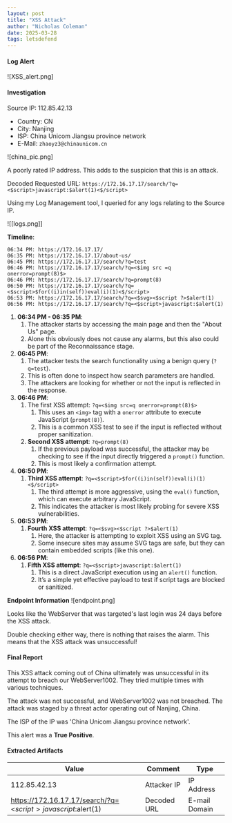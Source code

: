 ```yaml
---
layout: post
title: "XSS Attack"
author: "Nicholas Coleman"
date: 2025-03-28
tags: letsdefend
---
```


#### Log Alert

![XSS_alert.png]
#### Investigation

Source IP: 112.85.42.13
- Country: CN
- City: Nanjing
- ISP: China Unicom Jiangsu province network
- E-Mail: `zhaoyz3@chinaunicom.cn`


![china_pic.png]

A poorly rated IP address. This adds to the suspicion that this is an attack.

Decoded Requested URL: 
`https://172.16.17.17/search/?q=<$script>javascript:$alert(1)<$/script>`

Using my Log Management tool, I queried for any logs relating to the Source IP.

![[logs.png]]

**Timeline**:
```
06:34 PM: https://172.16.17.17/
06:35 PM: https://172.16.17.17/about-us/
06:45 PM: https://172.16.17.17/search/?q=test
06:46 PM: https://172.16.17.17/search/?q=<$img src =q onerror=prompt(8)$>
06:46 PM: https://172.16.17.17/search/?q=prompt(8)
06:50 PM: https://172.16.17.17/search/?q=<$script>$for((i)in(self))eval(i)(1)<$/script>
06:53 PM: https://172.16.17.17/search/?q=<$svg><$script ?>$alert(1)
06:56 PM: https://172.16.17.17/search/?q=<$script>javascript:$alert(1)
```

1. **06:34 PM - 06:35 PM**:
	1. The attacker starts by accessing the main page and then the "About Us" page.
	2. Alone this obviously does not cause any alarms, but this also could be part of the Reconnaissance stage.
2. **06:45 PM**:
	1. The attacker tests the search functionality using a benign query (`?q=test`).
	2. This is often done to inspect how search parameters are handled.
	3. The attackers are looking for whether or not the input is reflected in the response.
3. **06:46 PM**:
	1. The first XSS attempt: `?q=<$img src=q onerror=prompt(8)$>`
		1. This uses an `<img>` tag with a `onerror` attribute to execute JavaScript (`prompt(8)`).
		2. This is a common XSS test to see if the input is reflected without proper sanitization.
	2. **Second XSS attempt**: `?q=prompt(8)`
		1. If the previous payload was successful, the attacker may be checking to see if the input directly triggered a `prompt()` function.
		2. This is most likely a confirmation attempt.
4. **06:50 PM**:
	1. **Third XSS attempt**: `?q=<$script>$for((i)in(self))eval(i)(1)<$/script>`
		1. The third attempt is more aggressive, using the `eval()` function, which can execute arbitrary JavaScript. 
		2. This indicates the attacker is most likely probing for severe XSS vulnerabilities.
5. **06:53 PM**:
	1. **Fourth XSS attempt**: `?q=<$svg><$script ?>$alert(1)`
		1. Here, the attacker is attempting to exploit XSS using an SVG tag. 
		2. Some insecure sites may assume SVG tags are safe, but they can contain embedded scripts (like this one).
6. **06:56 PM**:
	1. **Fifth XSS attempt**: `?q=<$script>javascript:$alert(1)`
		1. This is a direct JavaScript execution using an `alert()` function. 
		2. It’s a simple yet effective payload to test if script tags are blocked or sanitized.

**Endpoint Information**
![endpoint.png]

Looks like the WebServer that was targeted's last login was 24 days before the XSS attack.

Double checking either way, there is nothing that raises the alarm. This means that the XSS attack was unsuccessful!

#### Final Report

This XSS attack coming out of China ultimately was unsuccessful in its attempt to breach our WebServer1002. They tried multiple times with various techniques. 

The attack was not successful, and WebServer1002 was not breached. The attack was staged by a threat actor operating out of Nanjing, China. 

The ISP of the IP was 'China Unicom Jiangsu province network'.

This alert was a **True Positive**. 

#### Extracted Artifacts

| Value                                                        | Comment     | Type          |
| ------------------------------------------------------------ | ----------- | ------------- |
| 112.85.42.13                                                 | Attacker IP | IP Address    |
| https://172.16.17.17/search/?q=<$script>javascript:$alert(1) | Decoded URL | E-mail Domain |
